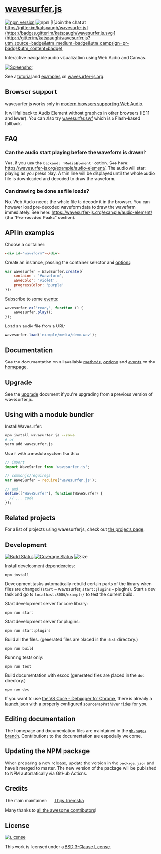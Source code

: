 # [wavesurfer.js](https://wavesurfer-js.org)

[![npm version](https://img.shields.io/npm/v/wavesurfer.js.svg?style=flat)](https://www.npmjs.com/package/wavesurfer.js)
![npm](https://img.shields.io/npm/dm/wavesurfer.js.svg) [![Join the chat at https://gitter.im/katspaugh/wavesurfer.js](https://badges.gitter.im/katspaugh/wavesurfer.js.svg)](https://gitter.im/katspaugh/wavesurfer.js?utm_source=badge&utm_medium=badge&utm_campaign=pr-badge&utm_content=badge)

Interactive navigable audio visualization using Web Audio and Canvas.

[![Screenshot](https://raw.githubusercontent.com/katspaugh/wavesurfer.js/gh-pages/example/screenshot.png "Screenshot")](https://wavesurfer-js.org)

See a [tutorial](https://wavesurfer-js.org/docs) and [examples](https://wavesurfer-js.org/examples) on [wavesurfer-js.org](https://wavesurfer-js.org).

## Browser support
wavesurfer.js works only in [modern browsers supporting Web Audio](http://caniuse.com/audio-api).

It will fallback to Audio Element without graphics in other browsers (IE 11 and lower). You can also try [wavesurfer.swf](https://github.com/laurentvd/wavesurfer.swf) which is a Flash-based fallback.

## FAQ
### Can the audio start playing before the waveform is drawn?
Yes, if you use the `backend: 'MediaElement'` option. See here: https://wavesurfer-js.org/example/audio-element/. The audio will start playing as you press play. A thin line will be displayed until the whole audio file is downloaded and decoded to draw the waveform.

### Can drawing be done as file loads?
No. Web Audio needs the whole file to decode it in the browser. You can however load pre-decoded waveform data to draw the waveform immediately. See here: https://wavesurfer-js.org/example/audio-element/ (the "Pre-recoded Peaks" section).

## API in examples

Choose a container:
```html
<div id="waveform"></div>
```
Create an instance, passing the container selector and [options](https://wavesurfer-js.org/docs/options.html):

```javascript
var wavesurfer = WaveSurfer.create({
    container: '#waveform',
    waveColor: 'violet',
    progressColor: 'purple'
});
```

Subscribe to some [events](https://wavesurfer-js.org/docs/events.html):

```javascript
wavesurfer.on('ready', function () {
    wavesurfer.play();
});
```

Load an audio file from a URL:

```javascript
wavesurfer.load('example/media/demo.wav');
```

## Documentation

See the documentation on all available [methods](https://wavesurfer-js.org/docs/methods.html), [options](https://wavesurfer-js.org/docs/options.html) and [events](https://wavesurfer-js.org/docs/events.html) on the [homepage](https://wavesurfer-js.org/docs/).

## Upgrade

See the [upgrade](https://github.com/katspaugh/wavesurfer.js/blob/master/UPGRADE.md) document if you're upgrading from a previous version of wavesurfer.js.

## Using with a module bundler

Install Wavesurfer:
```bash
npm install wavesurfer.js --save
# or
yarn add wavesurfer.js
```

Use it with a module system like this:
```javascript
// import
import WaveSurfer from 'wavesurfer.js';

// commonjs/requirejs
var WaveSurfer = require('wavesurfer.js');

// amd
define(['WaveSurfer'], function(WaveSurfer) {
  // ... code
});

```

## Related projects

For a list of  projects using wavesurfer.js, check out
[the projects page](https://wavesurfer-js.org/projects/).

## Development

[![Build Status](https://github.com/katspaugh/wavesurfer.js/workflows/wavesurfer.js/badge.svg?branch=master)](https://github.com/katspaugh/wavesurfer.js/actions?workflow=wavesurfer.js)
[![Coverage Status](https://coveralls.io/repos/github/katspaugh/wavesurfer.js/badge.svg)](https://coveralls.io/github/katspaugh/wavesurfer.js)
![Size](https://img.shields.io/bundlephobia/minzip/wavesurfer.js.svg?style=flat)

Install development dependencies:

```
npm install
```
Development tasks automatically rebuild certain parts of the library when files are changed (`start` – wavesurfer, `start:plugins` – plugins). Start a dev task and go to `localhost:8080/example/` to test the current build.

Start development server for core library:

```
npm run start
```

Start development server for plugins:

```
npm run start:plugins
```

Build all the files. (generated files are placed in the `dist` directory.)

```
npm run build
```

Running tests only:

```
npm run test
```

Build documentation with esdoc (generated files are placed in the `doc` directory.)
```
npm run doc
```

If you want to use [the VS Code - Debugger for Chrome](https://github.com/Microsoft/vscode-chrome-debug), there is already a [launch.json](.vscode/launch.json) with a properly configured ``sourceMapPathOverrides`` for you.

## Editing documentation
The homepage and documentation files are maintained in the [`gh-pages` branch](https://github.com/katspaugh/wavesurfer.js/tree/gh-pages). Contributions to the documentation are especially welcome.

## Updating the NPM package
When preparing a new release, update the version in the `package.json` and have it merged to master. The new version of the package will be published to NPM automatically via GitHub Actions.

## Credits

The main maintainer: <img src="https://avatars.githubusercontent.com/u/305679" width="16" height="16" /> [Thijs Triemstra](https://github.com/thijstriemstra)

Many thanks to [all the awesome contributors](https://github.com/katspaugh/wavesurfer.js/contributors)!

## License

[![License](https://img.shields.io/badge/License-BSD%203--Clause-blue.svg)](https://opensource.org/licenses/BSD-3-Clause)

This work is licensed under a
[BSD 3-Clause License](https://opensource.org/licenses/BSD-3-Clause).
